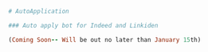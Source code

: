  ```ruby
# AutoApplication

### Auto apply bot for Indeed and Linkiden
```
 
 ```ruby
 (Coming Soon-- Will be out no later than January 15th)
```

